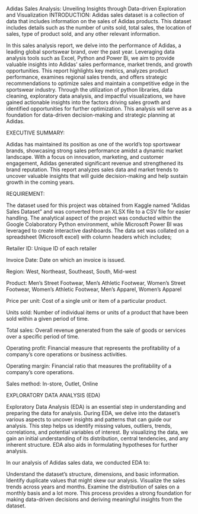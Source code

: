Adidas Sales Analysis: Unveiling Insights through Data-driven Exploration and Visualization
INTRODUCTION:
  Adidas sales dataset is a collection of data that includes information on the sales of Adidas products. This dataset includes details such as the number of units sold, total sales, the location of sales, type of product sold, and any other relevant information.

In this sales analysis report, we delve into the performance of Adidas, a leading global sportswear brand, over the past year. Leveraging data analysis tools such as Excel, Python and Power Bi, we aim to provide valuable insights into Adidas’ sales performance, market trends, and growth opportunities. This report highlights key metrics, analyzes product performance, examines regional sales trends, and offers strategic recommendations to optimize sales and maintain a competitive edge in the sportswear industry. Through the utilization of python libraries, data cleaning, exploratory data analysis, and impactful visualizations, we have gained actionable insights into the factors driving sales growth and identified opportunities for further optimization. This analysis will serve as a foundation for data-driven decision-making and strategic planning at Adidas.

EXECUTIVE SUMMARY:

Adidas has maintained its position as one of the world’s top sportswear brands, showcasing strong sales performance amidst a dynamic market landscape. With a focus on innovation, marketing, and customer engagement, Adidas generated significant revenue and strengthened its brand reputation. This report analyzes sales data and market trends to uncover valuable insights that will guide decision-making and help sustain growth in the coming years.

REQUIREMENT:

The dataset used for this project was obtained from Kaggle named “Adidas Sales Dataset” and was converted from an XLSX file to a CSV file for easier handling. The analytical aspect of the project was conducted within the Google Colaboratory Python environment, while Microsoft Power BI was leveraged to create interactive dashboards. The data set was collated on a spreadsheet (Microsoft excel) with column headers which includes;

Retailer ID: Unique ID of each retailer

Invoice Date: Date on which an invoice is issued.

Region: West, Northeast, Southeast, South, Mid-west

Product: Men’s Street Footwear, Men’s Athletic Footwear, Women’s Street Footwear, Women’s Athletic Footwear, Men’s Apparel, Women’s Apparel

Price per unit: Cost of a single unit or item of a particular product.

Units sold: Number of individual items or units of a product that have been sold within a given period of time.

Total sales: Overall revenue generated from the sale of goods or services over a specific period of time.

Operating profit: Financial measure that represents the profitability of a company’s core operations or business activities.

Operating margin: Financial ratio that measures the profitability of a company’s core operations.

Sales method: In-store, Outlet, Online

EXPLORATORY DATA ANALYSIS (EDA)

Exploratory Data Analysis (EDA) is an essential step in understanding and preparing the data for analysis. During EDA, we delve into the dataset’s various aspects to uncover insights and patterns that can guide our analysis. This step helps us identify missing values, outliers, trends, correlations, and potential variables of interest. By visualizing the data, we gain an initial understanding of its distribution, central tendencies, and any inherent structure. EDA also aids in formulating hypotheses for further analysis.

In our analysis of Adidas sales data, we conducted EDA to:

Understand the dataset’s structure, dimensions, and basic information.
Identify duplicate values that might skew our analysis.
Visualize the sales trends across years and months.
Examine the distribution of sales on a monthly basis and a lot more.
This process provides a strong foundation for making data-driven decisions and deriving meaningful insights from the dataset.





